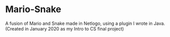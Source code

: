 # Mario-Snake
 A fusion of Mario and Snake made in Netlogo, using a plugin I wrote in Java. (Created in January 2020 as my Intro to CS final project)
